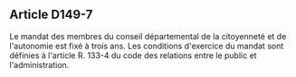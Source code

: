 ## Article D149-7

Le mandat des membres du conseil départemental de la citoyenneté et de l'autonomie est fixé à trois ans.
Les conditions d'exercice du mandat sont définies à l'article R. 133-4 du code des relations entre le public et
l'administration.

